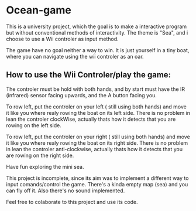 # Ocean-game

This is a university project, which the goal is to make a interactive program but without conventional methods of interactivity. The theme is "Sea", and i choose to use a Wii controler as input method.

The game have no goal neither a way to win. It is just yourself in a tiny boat, where you can navigate using the wii controler as an oar.


## How to use the Wii Controler/play the game:
  The controler must be hold with both hands, and by start must have the IR (infrared) sensor facing upwards, and the A button facing you.
  
  To row left, put the controler on your left ( still using both hands) and move it like you where realy rowing the boat on its left side. There is no problem in lean the controler clockWise, actually thats how it detects that you are rowing on the left side.
  
  To row left, put the controler on your right ( still using both hands) and move it like you where realy rowing the boat on its right side. There is no problem in lean the controler anti-clockwise, actually thats how it detects that you are rowing on the right side.
  
  
  
  
Have fun exploring the mini sea.

This project is incomplete, since its aim was to implement a different way to input comands/control the game. There's a kinda empty map (sea) and you can fly off it. Also there's no sound implemented.

Feel free to colaborate to this project and use its code.
  

